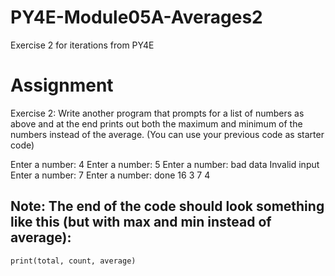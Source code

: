 # PY4E-Module05A-Averages2
Exercise 2 for iterations from PY4E

# Assignment
Exercise 2: Write another program that prompts for a list of numbers
as above and at the end prints out both the maximum and minimum of
the numbers instead of the average. (You can use your previous code as starter code)

Enter a number: 4
Enter a number: 5
Enter a number: bad data
Invalid input
Enter a number: 7
Enter a number: done
16 3 7 4

## Note: The end  of the code should look something like this (but with max and min instead of average):
```
print(total, count, average) 
```
